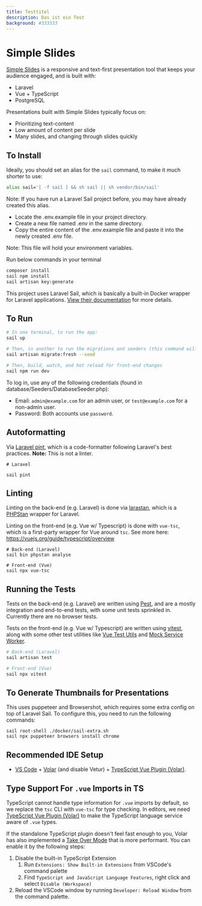 ```yaml
---
title: Testtitel
description: Das ist ein Test
background: #333333
---
```


# Simple Slides

[Simple Slides](https://simpleslides.dev) is a responsive and text-first
presentation tool that keeps your audience engaged, and is built with:

-   Laravel
-   Vue + TypeScript
-   PostgreSQL

Presentations built with Simple Slides typically focus on:

-   Prioritizing text-content
-   Low amount of content per slide
-   Many slides, and changing through slides quickly

## To Install

Ideally, you should set an alias for the `sail` command, to make it much shorter to use:

```sh
alias sail='[ -f sail ] && sh sail || sh vendor/bin/sail'
```

Note: If you have run a Laravel Sail project before, you may have already created this
alias.

-   Locate the .env.example file in your project directory.
-   Create a new file named .env in the same directory.
-   Copy the entire content of the .env.example file and paste it into the newly created .env file.

Note: This file will hold your environment variables.

Run below commands in your terminal

```sh
composer install
sail npm install
sail artisan key:generate
```

This project uses Laravel Sail, which is basically a built-in Docker wrapper for
Laravel applications.
[View their documentation](https://laravel.com/docs/10.x/sail#installation)
for more details.

## To Run

```sh
# In one terminal, to run the app:
sail up

# Then, in another to run the migrations and seeders (this command will end)
sail artisan migrate:fresh --seed

# Then, build, watch, and hot reload for front-end changes
sail npm run dev

```

To log in, use any of the following credentials (found in
database/Seeders/DatabaseSeeder.php):

-   Email: `admin@example.com` for an admin user, or `test@example.com` for a
    non-admin user.
-   Password: Both accounts use `password`.

## Autoformatting

Via [Laravel pint](https://laravel.com/docs/10.x/pint), which is a
code-formatter following Laravel's best practices. **Note:** This is not a
linter.

```
# Laravel

sail pint
```

## Linting

Linting on the back-end (e.g. Laravel) is done via
[larastan](https://github.com/larastan/larastan), which is a
[PHPStan](https://phpstan.org/) wrapper for Laravel.

Linting on the front-end (e.g. Vue w/ Typescript) is done with `vue-tsc`, which
is a first-party wrapper for Vue around `tsc`. See more here:
https://vuejs.org/guide/typescript/overview

```
# Back-end (Laravel)
sail bin phpstan analyse

# Front-end (Vue)
sail npx vue-tsc
```

## Running the Tests

Tests on the back-end (e.g. Laravel) are written using
[Pest](https://pestphp.com/), and are a
mostly integration and end-to-end tests, with some unit tests sprinkled in.
Currently there are no browser tests.

Tests on the front-end (e.g. Vue w/ Typescript) are written using
[vitest](https://vitest.dev/), along with some other test utilities like [Vue
Test Utils](https://test-utils.vuejs.org/) and [Mock Service
Worker](https://mswjs.io/).

```sh
# Back-end (Laravel)
sail artisan test

# Front-end (Vue)
sail npx vitest
```

## To Generate Thumbnails for Presentations

This uses puppeteer and Browsershot, which requires some extra config on top of
Laravel Sail. To configure this, you need to run the following commands:

```
sail root-shell ./docker/sail-extra.sh
sail npx puppeteer browsers install chrome
```

## Recommended IDE Setup

-   [VS Code](https://code.visualstudio.com/) + [Volar](https://marketplace.visualstudio.com/items?itemName=Vue.volar) (and disable Vetur) + [TypeScript Vue Plugin (Volar)](https://marketplace.visualstudio.com/items?itemName=Vue.vscode-typescript-vue-plugin).

## Type Support For `.vue` Imports in TS

TypeScript cannot handle type information for `.vue` imports by default, so we replace the `tsc` CLI with `vue-tsc` for type checking. In editors, we need [TypeScript Vue Plugin (Volar)](https://marketplace.visualstudio.com/items?itemName=Vue.vscode-typescript-vue-plugin) to make the TypeScript language service aware of `.vue` types.

If the standalone TypeScript plugin doesn't feel fast enough to you, Volar has also implemented a [Take Over Mode](https://github.com/johnsoncodehk/volar/discussions/471#discussioncomment-1361669) that is more performant. You can enable it by the following steps:

1. Disable the built-in TypeScript Extension
    1. Run `Extensions: Show Built-in Extensions` from VSCode's command palette
    2. Find `TypeScript and JavaScript Language Features`, right click and select `Disable (Workspace)`
2. Reload the VSCode window by running `Developer: Reload Window` from the command palette.
